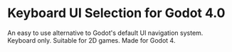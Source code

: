 # Keyboard UI Selection for Godot 4.0
An easy to use alternative to Godot's default UI navigation system. Keyboard only. Suitable for 2D games. Made for Godot 4.